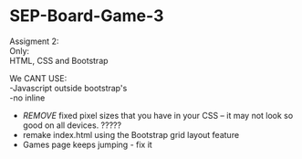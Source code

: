 # SEP-Board-Game-3

Assigment 2: <br/>
Only: <br/>
HTML, CSS and Bootstrap <br/>

We CANT USE: <br/>
-Javascript outside bootstrap's<br/>
-no inline <br/>

- *REMOVE* fixed pixel sizes that you have in your CSS – it may not look so good on all devices. ????? <br/>
- remake index.html using the Bootstrap grid layout feature <br/>
- Games page keeps jumping - fix it <br/>